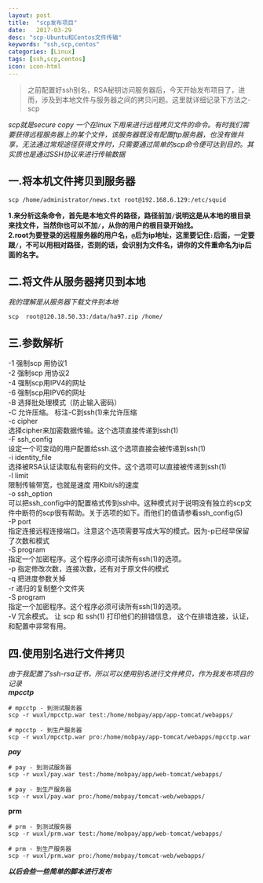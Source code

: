 ```yaml
---
layout: post
title:  "scp发布项目"
date:   2017-03-29
desc: "scp-Ubuntu和Centos文件传输"
keywords: "ssh,scp,centos"
categories: [Linux]
tags: [ssh,scp,centos]
icon: icon-html
---
```


>之前配置好ssh别名，RSA秘钥访问服务器后，今天开始发布项目了，进而，涉及到本地文件与服务器之间的拷贝问题。这里就详细记录下方法之-scp

_scp就是secure copy 一个在linux下用来进行远程拷贝文件的命令。有时我们需要获得远程服务器上的某个文件，该服务器既没有配置ftp服务器，也没有做共享，无法通过常规途径获得文件时，只需要通过简单的scp命令便可达到目的。其实质也是通过SSH协议来进行传输数据_  

一.将本机文件拷贝到服务器
-
```shell
scp /home/administrator/news.txt root@192.168.6.129:/etc/squid
```
__1.来分析这条命令，首先是本地文件的路径，路径前加`/`说明这是从本地的根目录来找文件，当然你也可以不加`/`，从你的用户的根目录开始找。__  
__2.root为要登录的远程服务器的用户名，`@`后为ip地址，这里要记住`:`后面，一定要跟`/`，不可以用相对路径，否则的话，会识别为文件名，讲你的文件重命名为ip后面的名字。__  

二.将文件从服务器拷贝到本地
-
_我的理解是从服务器下载文件到本地_  
```shell
scp  root@120.18.50.33:/data/ha97.zip /home/
```
三.参数解析
-
  
-1 强制scp 用协议1  
-2 强制scp 用协议2  
-4 强制scp用IPV4的网址  
-6 强制scp用IPV6的网址  
-B 选择批处理模式（防止输入密码）  
-C 允许压缩。 标注-C到ssh(1)来允许压缩  
-c cipher  
选择cipher来加密数据传输。这个选项直接传递到ssh(1)  
-F ssh_config  
设定一个可变动的用户配置给ssh.这个选项直接会被传递到ssh(1)  
-i identity_file  
选择被RSA认证读取私有密码的文件。这个选项可以直接被传递到ssh(1)  
-l limit  
限制传输带宽，也就是速度 用Kbit/s的速度  
-o ssh_option  
可以把ssh_config中的配置格式传到ssh中。这种模式对于说明没有独立的scp文件中断符的scp很有帮助。关于选项的如下。而他们的值请参看ssh_config(5)  
-P port  
指定连接远程连接端口。注意这个选项需要写成大写的模式。因为-p已经早保留了次数和模式  
-S program  
指定一个加密程序。这个程序必须可读所有ssh(1)的选项。  
-p 指定修改次数，连接次数，还有对于原文件的模式  
-q 把进度参数关掉  
-r 递归的复制整个文件夹  
-S program  
指定一个加密程序。这个程序必须可读所有ssh(1)的选项。  
-V 冗余模式。 让 scp 和 ssh(1) 打印他们的排错信息， 这个在排错连接，认证，和配置中非常有用。  

四.使用别名进行文件拷贝
-
_由于我配置了ssh-rsa证书，所以可以使用别名进行文件拷贝，作为我发布项目的记录_  
___mpcctp___  
```shell
# mpcctp - 到测试服务器
scp -r wuxl/mpcctp.war test:/home/mobpay/app/app-tomcat/webapps/
```
```shell
# mpcctp - 到生产服务器
scp -r wuxl/mpcctp.war pro:/home/mobpay/app-tomcat/webapps/mpcctp.war
```
___pay___  
```shell
# pay - 到测试服务器
scp -r wuxl/pay.war test:/home/mobpay/app/web-tomcat/webapps/
```
```shell
# pay - 到生产服务器
scp -r wuxl/pay.war pro:/home/mobpay/tomcat-web/webapps/
```
__prm__
```shell
# prm - 到测试服务器
scp -r wuxl/prm.war test:/home/mobpay/app/web-tomcat/webapps/
```
```shell
# prm - 到生产服务器
scp -r wuxl/prm.war pro:/home/mobpay/tomcat-web/webapps/
```
___以后会些一些简单的脚本进行发布___
